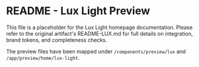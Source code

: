 # README - Lux Light Preview

This file is a placeholder for the Lux Light homepage documentation.
Please refer to the original artifact's README-LUX.md for full details on integration, brand tokens, and completeness checks.

The preview files have been mapped under `/components/preview/lux` and `/app/preview/home/lux-light`.
